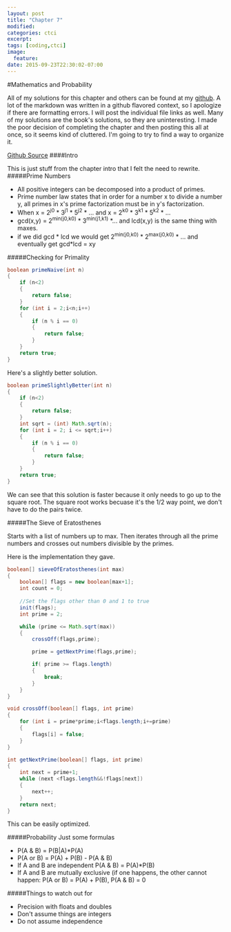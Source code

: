 ```yaml
---
layout: post
title: "Chapter 7"
modified:
categories: ctci
excerpt:
tags: [coding,ctci]
image:
  feature:
date: 2015-09-23T22:30:02-07:00
---
```

#Mathematics and Probability

All of my solutions for this chapter and others can be found at my [github](https://github.com/patricknyu/CtCInterview).  A lot of the markdown was written in a github flavored context, so I apologize if there are formatting errors.  I will post the individual file links as well.  Many of my solutions are the book's solutions, so they are uninteresting.
I made the poor decision of completing the chapter and then posting this all at once, so it seems kind of cluttered.  I'm going to try to find a way to organize it.

[Github Source](https://github.com/patricknyu/CtCInterview/blob/master/ch_7/readme.md)
####Intro

This is just stuff from the chapter intro that I felt the need to rewrite.
#####Prime Numbers
* All positive integers can be decomposed into a product of primes.
* Prime number law states that in order for a number x to divide a number y, all primes in x's prime factorization must be in y's factorization.
* When x = 2<sup>j0</sup> * 3<sup>j1</sup> * 5<sup>j2</sup> * ... and x = 2<sup>k0</sup> * 3<sup>k1</sup> * 5<sup>k2</sup> * ...
* gcd(x,y) = 2<sup>min(j0,k0)</sup> * 3<sup>min(j1,k1)</sup> *... and lcd(x,y) is the same thing with maxes.
* if we did gcd * lcd we would get 2<sup>min(j0,k0)</sup> * 2<sup>max(j0,k0)</sup> * ... and eventually get gcd*lcd = xy

#####Checking for Primality
```java
boolean primeNaive(int n)
{
	if (n<2)
	{
		return false;
	}
	for (int i = 2;i<n;i++)
	{
		if (n % i == 0)
		{
			return false;
		}
	}
	return true;
}
```
Here's a slightly better solution.

```java
boolean primeSlightlyBetter(int n)
{
	if (n<2)
	{
		return false;
	}
	int sqrt = (int) Math.sqrt(n);
	for (int i = 2; i <= sqrt;i++)
	{
		if (n % i == 0)
		{
			return false;
		}
	}
	return true;
}
```

We can see that this solution is faster because it only needs to go up to the square root.  The square root works becuase it's the 1/2 way point, we don't have to do the pairs twice.

#####The Sieve of Eratosthenes

Starts with a list of numbers up to max.  Then iterates through all the prime numbers and crosses out numbers divisible by the primes.

Here is the implementation they gave.

```java
boolean[] sieveOfEratosthenes(int max)
{
	boolean[] flags = new boolean[max+1];
	int count = 0;
	
	//Set the flags other than 0 and 1 to true
	init(flags);
	int prime = 2;

	while (prime <= Math.sqrt(max))
	{
		crossOff(flags,prime);

		prime = getNextPrime(flags,prime);

		if( prime >= flags.length)
		{
			break;
		}
	}
}

void crossOff(boolean[] flags, int prime)
{
	for (int i = prime*prime;i<flags.length;i+=prime)
	{
		flags[i] = false;
	}
}

int getNextPrime(boolean[] flags, int prime)
{
	int next = prime+1;
	while (next <flags.length&&!flags[next])
	{
		next++;
	}
	return next;
}
```

This can be easily optimized.

#####Probability
Just some formulas

- P(A & B) = P(B|A)*P(A)
- P(A or B) = P(A) + P(B) - P(A & B)
- If A and B are independent P(A & B) = P(A)*P(B)
- If A and B are mutually exclusive (if one happens, the other cannot happen: P(A or B) = P(A) + P(B), P(A & B) = 0

#####Things to watch out for

- Precision with floats and doubles
- Don't assume things are integers
- Do not assume independence